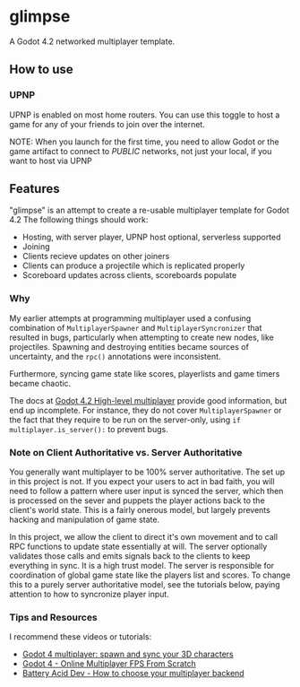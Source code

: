 # glimpse

A Godot 4.2 networked multiplayer template.

## How to use

### UPNP

UPNP is enabled on most home routers. You can use this toggle to host a game for any of your friends to join over the internet.

NOTE: When you launch for the first time, you need to allow Godot or the game artifact to connect to _PUBLIC_ networks, not just your local, if you want to host via UPNP

## Features

"glimpse" is an attempt to create a re-usable multiplayer template for Godot 4.2
The following things should work:

- Hosting, with server player, UPNP host optional, serverless supported
- Joining
- Clients recieve updates on other joiners
- Clients can produce a projectile which is replicated properly
- Scoreboard updates across clients, scoreboards populate

### Why

My earlier attempts at programming multiplayer used a confusing combination of `MultiplayerSpawner` and `MultiplayerSyncronizer` that resulted in bugs, particularly when attempting to create new nodes, like projectiles. Spawning and destroying entities became sources of uncertainty, and the `rpc()` annotations were inconsistent.

Furthermore, syncing game state like scores, playerlists and game timers became chaotic.

The docs at [Godot 4.2 High-level multiplayer](https://docs.godotengine.org/en/stable/tutorials/networking/high_level_multiplayer.html) provide good information, but end up incomplete. For instance, they do not cover `MultiplayerSpawner` or the fact that they require to be run on the server-only, using `if multiplayer.is_server():` to prevent bugs.

### Note on Client Authoritative vs. Server Authoritative

You generally want multiplayer to be 100% server authoritative. The set up in this project is not. If you expect your users to act in bad faith, you will need to follow a pattern where user input is synced the server, which then is processed on the sever and puppets the player actions back to the client's world state. This is a fairly onerous model, but largely prevents hacking and manipulation of game state.

In this project, we allow the client to direct it's own movement and to call RPC functions to update state essentially at will. The server optionally validates those calls and emits signals back to the clients to keep everything in sync. It is a high trust model. The server is responsible for coordination of global game state like the players list and scores. To change this to a purely server authoritative model, see the tutorials below, paying attention to how to syncronize player input.

### Tips and Resources

I recommend these videos or tutorials:

- [Godot 4 multiplayer: spawn and sync your 3D characters](https://www.youtube.com/watch?v=AytWpymeVJw)
- [Godot 4 - Online Multiplayer FPS From Scratch](https://www.youtube.com/watch?v=n8D3vEx7NAE)
- [Battery Acid Dev - How to choose your multiplayer backend](https://www.youtube.com/watch?v=sT0UPlJ2cpc&t=1004s)
